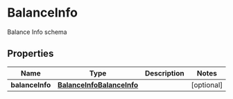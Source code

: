 

# BalanceInfo

Balance Info schema
## Properties

Name | Type | Description | Notes
------------ | ------------- | ------------- | -------------
**balanceInfo** | [**BalanceInfoBalanceInfo**](BalanceInfoBalanceInfo.md) |  |  [optional]



